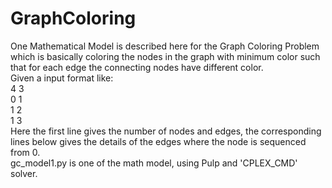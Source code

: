 # GraphColoring
One Mathematical Model is described here for the Graph Coloring Problem which is basically coloring the nodes in the graph with minimum color such that for each edge the connecting nodes have different color. \
Given a input format like: \
4 3 \
0 1 \
1 2 \
1 3 \
Here the first line gives the number of nodes and edges, the corresponding lines below gives the details of the edges where the node is sequenced from 0. \
gc_model1.py is one of the math model, using Pulp and 'CPLEX_CMD' solver.
